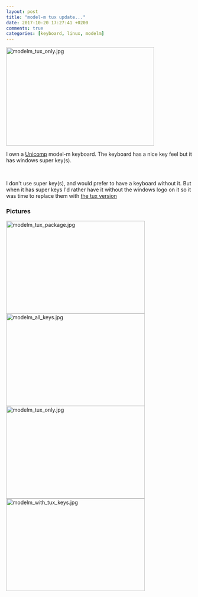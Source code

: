 ```yaml
---
layout: post
title: "model-m tux update..."
date: 2017-10-20 17:27:41 +0200
comments: true
categories: [keyboard, linux, modelm] 
---
```

<img src="{{ '/images/modelm_tux_only.jpg'  | remove_first:'/' | absolute_url }}" class="right" width="400" height="266" alt="modelm_tux_only.jpg" /> 

I own a <a href="https://en.wikipedia.org/wiki/Unicomp">Unicomp</a> <a herf="https://en.wikipedia.org/wiki/Model_M_keyboard">model-m keyboard</a>. The keyboard has a nice key feel but it has windows super key(s). 

<br />

I don't use super key(s), and would prefer to have a keyboard without it.  But when it has super keys  I'd rather have it without the windows logo on it so it was time  to replace them with <a href="http://www.keyboardco.com/product/unicomp-gray-linux-tux-keyset.asp">the tux version</a>


### Pictures

<a href="{{ '/images/modelm_tux_package.jpg' | remove_first:'/' | absolute_url }}"><img src="{{ '/images/modelm_tux_package.jpg' | remove_first:'/' | absolute_url }}" width="375" height="250" alt="modelm_tux_package.jpg" /></a>
<a href="{{ '/images/modelm_all_keys.jpg' | remove_first:'/' | absolute_url }}"><img src="{{ '/images/modelm_all_keys.jpg' | remove_first:'/' | absolute_url }}" width="375" height="250" alt="modelm_all_keys.jpg" /></a>
<a href="{{ '/images/modelm_tux_only.jpg' | remove_first:'/' | absolute_url }}"><img src="{{ '/images/modelm_tux_only.jpg' | remove_first:'/' | absolute_url }}" width="375" height="250" alt="modelm_tux_only.jpg" /></a>
<a href="{{ '/images/modelm_with_tux_keys.jpg' | remove_first:'/' | absolute_url }}"><img src="{{ '/images/modelm_with_tux_keys.jpg' | remove_first:'/' | absolute_url }}" width="375" height="250" alt="modelm_with_tux_keys.jpg" /></a>
